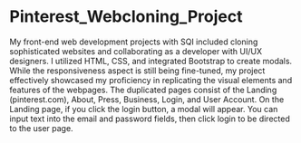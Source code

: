 # Pinterest_Webcloning_Project
My front-end web development projects with SQI included cloning sophisticated websites and collaborating as a developer with UI/UX designers.
I utilized HTML, CSS, and integrated Bootstrap to create modals. While the responsiveness aspect is still being fine-tuned, my project effectively showcased my proficiency in replicating the visual elements and features of the webpages.
The duplicated pages consist of the Landing (pinterest.com), About, Press, Business, Login, and User Account.
On the Landing page, if you click the login button, a modal will appear. You can input text into the email and password fields, then click login to be directed to the user page.
